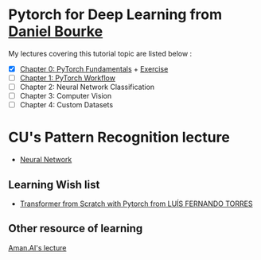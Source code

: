# **Pytorch for Deep Learning** from [Daniel Bourke](https://youtu.be/Z_ikDlimN6A?si=JYUbk7jNR2Gfw1zn)

My lectures covering this tutorial topic are listed below :

- [x]  [Chapter 0: PyTorch Fundamentals](https://github.com/RadchaneepornC/DeepLearning/blob/main/Chapter%200%3A%20PyTorch%20Fundamentals.md) + [Exercise](https://github.com/RadchaneepornC/DeepLearning/blob/main/Exercise_Chapter%200%3A%20PyTorch%20Fundamentals.ipynb)
- [ ] [Chapter 1: PyTorch Workflow](https://github.com/RadchaneepornC/DeepLearning/blob/main/Chapter%201%3A%20PyTorch%20Workflow.md)
- [ ] Chapter 2: Neural Network Classification
- [ ] Chapter 3: Computer Vision
- [ ] Chapter 4: Custom Datasets

# CU's Pattern Recognition lecture
- [Neural Network](https://github.com/RadchaneepornC/DeepLearning/blob/main/NeuralNetworks.md)

## Learning Wish list 
- [Transformer from Scratch with Pytorch from LUÍS FERNANDO TORRES](https://www.kaggle.com/code/lusfernandotorres/transformer-from-scratch-with-pytorch/notebook)

## Other resource of learning
[Aman.AI's lecture](https://aman.ai)
